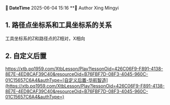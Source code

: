 
**📅 DateTime**  2025-06-04 15:16           **👤 Author    Xing Mingyi  

## 1. 路径点坐标系和工具坐标系的关系
工具坐标系的Z和路径点的Z相对，X相向

## 2. 自定义后置
https://xtb.pq1959.com/XtbLesson/Play?lessonOid=426C06F9-F891-4138-8E7E-4ED8CAF39C40&resourceOid=B76FBF7D-08F3-4045-960C-01C15657C6A4&authType=[自定义后置-华航智造](https://xtb.pq1959.com/XtbLesson/Play?lessonOid=426C06F9-F891-4138-8E7E-4ED8CAF39C40&resourceOid=B76FBF7D-08F3-4045-960C-01C15657C6A4&authType=)



